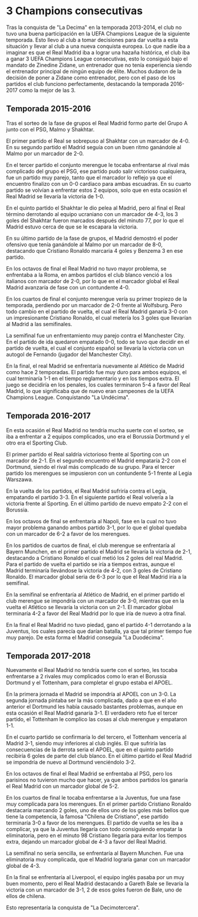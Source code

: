 # 3 Champions consecutivas
Tras la conquista de "La Decima" en la temporada 2013-2014, el club no tuvo una buena participación en la UEFA Champions League de la siguiente temporada. Esto llevo al club a tomar decisiones para dar vuelta a esta situación y llevar al club a una nueva conquista europea. Lo que nadie iba a imaginar es que el Real Madrid iba a lograr una hazaña histórica, el club iba a ganar 3 UEFA Champions League consecutivas, esto lo consiguió bajo el mandato de Zinedine Zidane, un entrenador que no tenía experiencia siendo el entrenador principal de ningún equipo de élite. Muchos dudaron de la decisión de poner a Zidane como entrenador, pero con el paso de los partidos el club funciono perfectamente, destacando la temporada 2016-2017 como la mejor de las 3.

## Temporada 2015-2016
Tras el sorteo de la fase de grupos el Real Madrid formo parte del Grupo A junto con el PSG, Malmo y Shakhtar.

El primer partido el Real se sobrepuso al Shakhtar con un marcador de 4-0. En su segundo partido el Madrid seguía con un buen ritmo ganándole al Malmo por un marcador de 2-0.

En el tercer partido el conjunto merengue le tocaba enfrentarse al rival más complicado del grupo el PSG, ese partido pudo salir victorioso cualquiera, fue un partido muy parejo, tanto que el marcador lo reflejo ya que el encuentro finalizo con un 0-0 cardiaco para ambas escuadras. En su cuarto partido se volvían a enfrentar estos 2 equipos, solo que en esta ocasión el Real Madrid se llevaría la victoria de 1-0.

En el quinto partido el Shakhtar le dio pelea al Madrid, pero al final el Real término derrotando al equipo ucraniano con un marcador de 4-3, los 3 goles del Shakhtar fueron marcados después del minuto 77, por lo que el Madrid estuvo cerca de que se le escapara la victoria.

En su último partido de la fase de grupos, el Madrid demostró el poder ofensivo que tenía ganándole al Malmo por un marcador de 8-0, destacando que Cristiano Ronaldo marcaria 4 goles y Benzema 3 en ese partido.

En los octavos de final el Real Madrid no tuvo mayor problema, se enfrentaba a la Roma, en ambos partidos el club blanco venció a los italianos con marcador de 2-0, por lo que en el marcador global el Real Madrid avanzaría de fase con un contundente 4-0.

En los cuartos de final el conjunto merengue vería su primer tropiezo de la temporada, perdiendo por un marcador de 2-0 frente al Wolfsburg. Pero todo cambio en el partido de vuelta, el cual el Real Madrid ganaría 3-0 con un impresionante Cristiano Ronaldo, el cual metería los 3 goles que llevarían al Madrid a las semifinales.

La semifinal fue un enfrentamiento muy parejo contra el Manchester City. En el partido de ida quedaron empatado 0-0, todo se tuvo que decidir en el partido de vuelta, el cual el conjunto español se llevaría la victoria con un autogol de Fernando (jugador del Manchester City).

En la final, el real Madrid se enfrentaría nuevamente al Atlético de Madrid como hace 2 temporadas. El partido fue muy duro para ambos equipos, el cual terminaría 1-1 en el tiempo reglamentario y en los tiempos extra. El juego se decidiría en los penales, los cuales terminaron 5-4 a favor del Real Madrid, lo que significaba que de nuevo eran campeones de la UEFA Champions League. Conquistando "La Undécima".

## Temporada 2016-2017
En esta ocasión el Real Madrid no tendría mucha suerte con el sorteo, se iba a enfrentar a 2 equipos complicados, uno era el Borussia Dortmund y el otro era el Sporting Club.

El primer partido el Real saldría victorioso frente al Sporting con un marcador de 2-1. En el segundo encuentro el Madrid empataría 2-2 con el Dortmund, siendo el rival más complicado de su grupo. Para el tercer partido los merengues se impusieron con un contundente 5-1 frente al Legia Warszawa.

En la vuelta de los partidos, el Real Madrid sufriría contra el Legia, empatando el partido 3-3. En el siguiente partido el Real volvería a la victoria frente al Sporting. En el último partido de nuevo empato 2-2 con el Borussia.

En los octavos de final se enfrentaría al Napoli, fase en la cual no tuvo mayor problema ganando ambos partido 3-1, por lo que el global quedaba con un marcador de 6-2 a favor de los merengues.

En los partidos de cuartos de final, el club merengue se enfrentaría al Bayern Munchen, en el primer partido el Madrid se llevaría la victoria de 2-1, destacando a Cristiano Ronaldo el cual metió los 2 goles del real Madrid. Para el partido de vuelta el partido se iría a tiempos extras, aunque el Madrid terminaría llevándose la victoria de 4-2, con 3 goles de Cristiano Ronaldo. El marcador global seria de 6-3 por lo que el Real Madrid iría a la semifinal.

En la semifinal se enfrentaría al Atlético de Madrid, en el primer partido el club merengue se impondría con un marcador de 3-0, mientras que en la vuelta el Atlético se llevaría la victoria con un 2-1. El marcador global terminaría 4-2 a favor del Real Madrid por lo que iría de nuevo a otra final.

En la final el Real Madrid no tuvo piedad, gano el partido 4-1 derrotando a la Juventus, los cuales parecía que darían batalla, ya que tal primer tiempo fue muy parejo. De esta forma el Madrid conseguía "La Duodécima".

## Temporada 2017-2018
Nuevamente el Real Madrid no tendría suerte con el sorteo, les tocaba enfrentarse a 2 rivales muy complicados como lo eran el Borussia Dortmund y el Tottenham, para completar el grupo estaba el APOEL.

En la primera jornada el Madrid se impondría al APOEL con un 3-0. La segunda jornada pintaba ser la más complicada, dado a que en el año anterior el Dortmund les había causado bastantes problemas, aunque en esta ocasión el Real Madrid ganaría 3-1. El verdadero reto fue el tercer partido, el Tottenham le complico las cosas al club merengue y empataron 1-1.

En el cuarto partido se confirmaría lo del tercero, el Tottenham vencería al Madrid 3-1, siendo muy inferiores al club inglés. El que sufriría las consecuencias de la derrota seria el APOEL, que en el quinto partido recibiría 6 goles de parte del club blanco. En el último partido el Real Madrid se impondría de nuevo al Dortmund venciéndolo 3-2.

En los octavos de final el Real Madrid se enfrentaba al PSG, pero los parisinos no tuvieron mucho que hacer, ya que ambos partidos los ganaría el Real Madrid con un marcador global de 5-2.

En los cuartos de final le tocaba enfrentarse a la Juventus, fue una fase muy complicada para los merengues. En el primer partido Cristiano Ronaldo destacaría marcando 2 goles, uno de ellos uno de los goles más bellos que tiene la competencia, la famosa "Chilena de Cristiano", ese partido terminaría 3-0 a favor de los merengues. El partido de vuelta se les iba a complicar, ya que la Juventus llegaría con todo consiguiendo empatar la eliminatoria, pero en el minuto 98 Cristiano llegaría para evitar los tiempos extra, dejando un marcador global de 4-3 a favor del Real Madrid.

La semifinal no sería sencilla, se enfrentaría al Bayern Munchen. Fue una eliminatoria muy complicada, que el Madrid lograría ganar con un marcador global de 4-3.

En la final se enfrentaría al Liverpool, el equipo inglés pasaba por un muy buen momento, pero el Real Madrid destacando a Gareth Bale se llevaría la victoria con un marcador de 3-1, 2 de esos goles fueron de Bale, uno de ellos de chilena.

Esto representaría la conquista de "La Decimotercera".